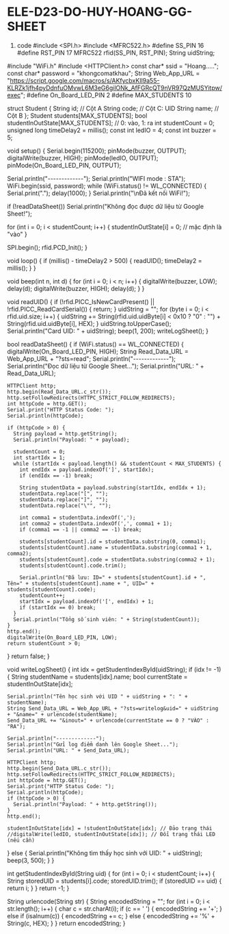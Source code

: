 # ELE-D23-DO-HUY-HOANG-GG-SHEET
  1. code
#include <SPI.h>
#include <MFRC522.h>
#define SS_PIN 16
#define RST_PIN 17
MFRC522 rfid(SS_PIN, RST_PIN);
String uidString;

#include "WiFi.h"
#include <HTTPClient.h>
const char* ssid = "Hoang.....";
const char* password = "khongcomatkhau";
String Web_App_URL = "https://script.google.com/macros/s/AKfycbxKIl9a55-KLRZk1jfh4pyDdnfuOMvwL6M3eG6gilONk_AfFGRcQT9nVR97QzMUSYitpw/exec";
#define On_Board_LED_PIN 2
#define MAX_STUDENTS 10

struct Student {
  String id;    // Cột A
  String code;  // Cột C: UID
  String name;  // Cột B
};
Student students[MAX_STUDENTS];
bool studentInOutState[MAX_STUDENTS]; // 0: vào, 1: ra
int studentCount = 0;
unsigned long timeDelay2 = millis();
const int ledIO = 4;
const int buzzer = 5;

void setup() {
  Serial.begin(115200);
  pinMode(buzzer, OUTPUT);
  digitalWrite(buzzer, HIGH);
  pinMode(ledIO, OUTPUT);
  pinMode(On_Board_LED_PIN, OUTPUT);

  Serial.println("-------------");
  Serial.println("WIFI mode : STA");
  WiFi.begin(ssid, password);
  while (WiFi.status() != WL_CONNECTED) {
    Serial.print(".");
    delay(1000);
  }
  Serial.println("\nĐã kết nối WiFi!");

  if (!readDataSheet()) Serial.println("Không đọc được dữ liệu từ Google Sheet!");

  for (int i = 0; i < studentCount; i++) {
    studentInOutState[i] = 0; // mặc định là "vào"
  }

  SPI.begin();
  rfid.PCD_Init();
}

void loop() {
  if (millis() - timeDelay2 > 500) {
    readUID();
    timeDelay2 = millis();
  }
}

void beep(int n, int d) {
  for (int i = 0; i < n; i++) {
    digitalWrite(buzzer, LOW);
    delay(d);
    digitalWrite(buzzer, HIGH);
    delay(d);
  }
}

void readUID() {
  if (!rfid.PICC_IsNewCardPresent() || !rfid.PICC_ReadCardSerial()) {
    return;
  }
  uidString = "";
  for (byte i = 0; i < rfid.uid.size; i++) {
    uidString += String(rfid.uid.uidByte[i] < 0x10 ? "0" : "") + String(rfid.uid.uidByte[i], HEX);
  }
  uidString.toUpperCase();
  Serial.println("Card UID: " + uidString);
  beep(1, 200);
  writeLogSheet();
}

bool readDataSheet() {
  if (WiFi.status() == WL_CONNECTED) {
    digitalWrite(On_Board_LED_PIN, HIGH);
    String Read_Data_URL = Web_App_URL + "?sts=read";
    Serial.println("-------------");
    Serial.println("Đọc dữ liệu từ Google Sheet...");
    Serial.println("URL: " + Read_Data_URL);

    HTTPClient http;
    http.begin(Read_Data_URL.c_str());
    http.setFollowRedirects(HTTPC_STRICT_FOLLOW_REDIRECTS);
    int httpCode = http.GET();
    Serial.print("HTTP Status Code: ");
    Serial.println(httpCode);

    if (httpCode > 0) {
      String payload = http.getString();
      Serial.println("Payload: " + payload);
      
      studentCount = 0;
      int startIdx = 1;
      while (startIdx < payload.length() && studentCount < MAX_STUDENTS) {
        int endIdx = payload.indexOf(']', startIdx);
        if (endIdx == -1) break;

        String studentData = payload.substring(startIdx, endIdx + 1);
        studentData.replace("[", "");
        studentData.replace("]", "");
        studentData.replace("\"", "");

        int comma1 = studentData.indexOf(',');
        int comma2 = studentData.indexOf(',', comma1 + 1);
        if (comma1 == -1 || comma2 == -1) break;

        students[studentCount].id = studentData.substring(0, comma1);
        students[studentCount].name = studentData.substring(comma1 + 1, comma2);
        students[studentCount].code = studentData.substring(comma2 + 1);
        students[studentCount].code.trim();

        Serial.println("Đã lưu: ID=" + students[studentCount].id + ", Tên=" + students[studentCount].name + ", UID=" + students[studentCount].code);
        studentCount++;
        startIdx = payload.indexOf('[', endIdx) + 1;
        if (startIdx == 0) break;
      }
      Serial.println("Tổng số sinh viên: " + String(studentCount));
    }
    http.end();
    digitalWrite(On_Board_LED_PIN, LOW);
    return studentCount > 0;
  }
  return false;
}

void writeLogSheet() {
  int idx = getStudentIndexById(uidString);
  if (idx != -1) {
    String studentName = students[idx].name;
    bool currentState = studentInOutState[idx];

    Serial.println("Tên học sinh với UID " + uidString + ": " + studentName);
    String Send_Data_URL = Web_App_URL + "?sts=writelog&uid=" + uidString + "&name=" + urlencode(studentName);
    Send_Data_URL += "&inout=" + urlencode(currentState == 0 ? "VÀO" : "RA");

    Serial.println("-------------");
    Serial.println("Gửi log điểm danh lên Google Sheet...");
    Serial.println("URL: " + Send_Data_URL);

    HTTPClient http;
    http.begin(Send_Data_URL.c_str());
    http.setFollowRedirects(HTTPC_STRICT_FOLLOW_REDIRECTS);
    int httpCode = http.GET();
    Serial.print("HTTP Status Code: ");
    Serial.println(httpCode);
    if (httpCode > 0) {
      Serial.println("Payload: " + http.getString());
    }
    http.end();

    studentInOutState[idx] = !studentInOutState[idx]; // Đảo trạng thái
    //digitalWrite(ledIO, studentInOutState[idx]); // Đổi trạng thái LED (nếu cần)
  } else {
    Serial.println("Không tìm thấy học sinh với UID: " + uidString);
    beep(3, 500);
  }
}

int getStudentIndexById(String uid) {
  for (int i = 0; i < studentCount; i++) {
    String storedUID = students[i].code;
    storedUID.trim();
    if (storedUID == uid) {
      return i;
    }
  }
  return -1;
}

String urlencode(String str) {
  String encodedString = "";
  for (int i = 0; i < str.length(); i++) {
    char c = str.charAt(i);
    if (c == ' ') {
      encodedString += '+';
    } else if (isalnum(c)) {
      encodedString += c;
    } else {
      encodedString += '%' + String(c, HEX);
    }
  }
  return encodedString;
}
